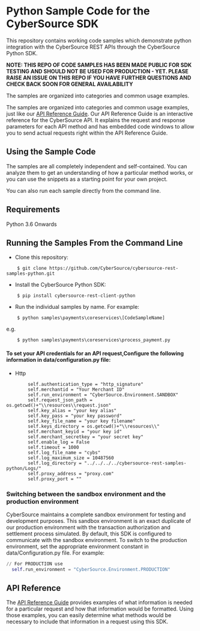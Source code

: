 # Python Sample Code for the CyberSource SDK

This repository contains working code samples which demonstrate python integration with the CyberSource REST APIs through the CyberSource Python SDK.

**__NOTE: THIS REPO OF CODE SAMPLES HAS BEEN MADE PUBLIC FOR SDK TESTING AND SHOULD NOT BE USED FOR PRODUCTION - YET.  PLEASE RAISE AN ISSUE ON THIS REPO IF YOU HAVE FURTHER QUESTIONS AND CHECK BACK SOON FOR GENERAL AVAILABILITY__**

The samples are organized into categories and common usage examples.

The samples are organized into categories and common usage examples, just like our [API Reference Guide](https://developer.cybersource.com/api/reference/api-reference.html). Our API Reference Guide is an interactive reference for the CyberSource API. It explains the request and response parameters for each API method and has embedded code windows to allow you to send actual requests right within the API Reference Guide.


## Using the Sample Code

The samples are all completely independent and self-contained. You can analyze them to get an understanding of how a particular method works, or you can use the snippets as a starting point for your own project.

You can also run each sample directly from the command line.

## Requirements
Python 3.6 Onwards

## Running the Samples From the Command Line
* Clone this repository:
```
    $ git clone https://github.com/CyberSource/cybersource-rest-samples-python.git
```
* Install the CyberSource Python SDK:
```
    $ pip install cybersource-rest-client-python
```  
* Run the individual samples by name. For example:
```
    $ python samples\payments\coreservices\[CodeSampleName]
```
e.g.
```
    $ python samples\payments\coreservices\process_payment.py
```

#### To set your API credentials for an API request,Configure the following information in data/configuration.py file:
  
  * Http

```
        self.authentication_type = "http_signature"
        self.merchantid = "Your Merchant ID"
        self.run_environment = "CyberSource.Environment.SANDBOX"
        self.request_json_path = os.getcwd()+"\\resources\\request.json"
        self.key_alias = "your key alias"
        self.key_pass = "your key password"
        self.key_file_name = "your key filename"
        self.keys_directory = os.getcwd()+"\\resources\\"
        self.merchant_keyid = "your key id"
        self.merchant_secretkey = "your secret key"
        self.enable_log = False
        self.timeout = 1000
        self.log_file_name = "cybs"
        self.log_maximum_size = 10487560
        self.log_directory = "../../../../cybersource-rest-samples-python/Logs/"
        self.proxy_address = "proxy.com"
        self.proxy_port = ""
```

### Switching between the sandbox environment and the production environment
CyberSource maintains a complete sandbox environment for testing and development purposes. This sandbox environment is an exact
duplicate of our production environment with the transaction authorization and settlement process simulated. By default, this SDK is 
configured to communicate with the sandbox environment. To switch to the production environment, set the appropriate environment 
constant in data/Configuration.py file.  For example:

```python
// For PRODUCTION use
  self.run_environment = "CyberSource.Environment.PRODUCTION"
```

## API Reference

The [API Reference Guide](https://developer.cybersource.com/api/reference/api-reference.html) provides examples of what information is needed for a particular request and how that information would be formatted. Using those examples, you can easily determine what methods would be necessary to include that information in a request
using this SDK.

